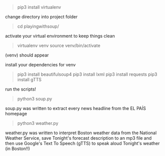 > pip3 install virtualenv

change directory into project folder

>cd playingwithsoup/

activate your virtual environment to keep things clean

>virtualenv venv
>source venv/bin/activate

(venv) should appear

install your dependencies for venv

>pip3 install beautifulsoup4
>pip3 install lxml
>pip3 install requests
>pip3 install gTTS

run the scripts!

>python3 soup.py

soup.py was written to extract every news headline from the EL PAÍS homepage

>python3 weather.py

weather.py was written to interpret Boston weather data from the National Weather Service, save Tonight's forecast description to an mp3 file and then use Google's Text To Speech (gTTS) to speak aloud Tonight's weather (in Boston!!)

